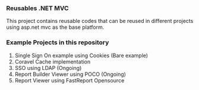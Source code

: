 ### Reusables .NET MVC
This project contains reusable codes that can be reused in different projects using asp.net mvc as the base platform. 
    
### Example Projects in this repository 
1. Single Sign On example using Cookies (Bare example)
2. Coravel Cache implementation
3. SSO using LDAP (Ongoing)
4. Report Builder Viewer using POCO (Ongoing)
5. Report Viewer using FastReport Opensource
